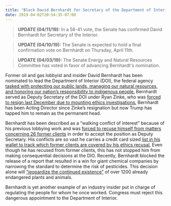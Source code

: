 ```yaml
---
title: "Block David Bernhardt for Secretary of the Department of Interior - Confirmed"
date: 2019-04-02T20:54:35-07:00
---
```

>**UPDATE (04/11/19):** In a 56-41 vote, the Senate has confirmed David Bernhardt for Secretary of the Interior. 

>**UPDATE (04/10/19):** The Senate is expected to hold a final confirmation vote on Bernhardt on Thursday, April 11th.

>**UPDATE (04/03/19):** The Senate Energy and Natural Resources Committee has voted in favor of advancing 
Bernhardt's nomination.

Former oil and gas lobbyist and insider David Bernhardt has been nominated to lead the Department of Interior (DOI), the federal agency [tasked with protecting our public lands, managing our natural resources, and honoring our nation’s responsibility to indigenous people.](https://www.doi.gov/whatwedo) Bernhardt served as Deputy Secretary of the DOI under Ryan Zinke, who was [forced to resign last December due to mounting ethics investigations.](https://www.washingtonpost.com/national/health-science/interior-secretary-zinke-resigns-amid-investigations/2018/12/15/481f9104-0077-11e9-ad40-cdfd0e0dd65a_story.html?utm_term=.6270fa353154) Bernhardt has been Acting Director since Zinke’s resignation but now Trump has tapped him to remain as the permanent head. 

Bernhardt has been described as a “walking conflict of interest” because of his previous lobbying work and was [forced to recuse himself from matters concerning 26 former clients](https://www.washingtonpost.com/national/health-science/the-man-behind-the-curtain-interiors-no-2-helps-drive-trumps-agenda/2018/11/18/6403eb4c-e9ff-11e8-b8dc-66cca409c180_story.html?utm_term=.3321a8fc9807) in order to accept the position as Deputy Secretary. His conflicts are so vast he carries a credit card sized [list in his wallet to track which former clients are covered by his ethics recusal.](https://www.washingtonpost.com/national/health-science/the-man-behind-the-curtain-interiors-no-2-helps-drive-trumps-agenda/2018/11/18/6403eb4c-e9ff-11e8-b8dc-66cca409c180_story.html?utm_term=.3321a8fc9807) Even though he has recused from former clients, this has not stopped him from making consequential decisions at the DIO. Recently, Bernhardt blocked the release of a report that resulted in a win for giant chemical companies by narrowing the standard to determine the risk of pesticides. This decision alone will [“jeopardize the continued existence”](https://www.nytimes.com/2019/03/26/us/politics/endangered-species-david-bernhardt.html) of over 1200 already endangered plants and animals. 

Bernhardt is yet another example of an industry insider put in charge of regulating the people for whom he once worked. Congress must reject this dangerous appointment to the Department of Interior.  
